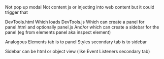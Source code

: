 
Not pop up modal
Not content js or injecting into web content but it could trigger that

DevTools.html
Which loads DevTools.js
Which can create a panel for panel.html and optionally panel.js
And/or which can create a sidebar for the panel (eg from elements panel aka inspect element)

Analogous
Elements tab is to panel
Styles secondary tab is to sidebar 

Sidebar can be html or object view (like Event Listeners secondary tab)